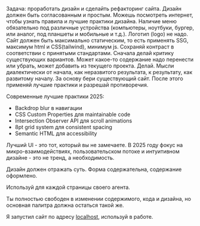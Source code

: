 Задача: проработать дизайн и сделайть рефакторинг сайта.
Дизайн должен быть согласованным и простым.
Можешь посмотреть интернет, чтобы узнать правила и лучшие практики дизайна.
Наличие меню обязательно под различные устройства (компьютеры, ноутбуки, бургер, или аналог, под планшеты и мобильные и т.д.).
Логотип (logo) не надо.
Сайт должен быть максимально статическим, то есть применять SSG, максимум html и CSS(tailwind), минимум js.
Сохраняй контраст в соответствии с принятыми стандартами.
Сначала делай критику существующих вариантов.
Может какое-то содержание надо перенести или убрать, может добавить из текущего проекта. Делай.
Мысли диалектически от начала, как неразвитого результата, к результату, как развитому началу.
За основу бери существующий сайт.
После этого применяй лучшие практики и разрешай противоречия.

Современные лучшие практики 2025:
- Backdrop blur в навигации
- CSS Custom Properties для maintainable code
- Intersection Observer API для scroll animations
- 8pt grid system для consistent spacing
- Semantic HTML для accessibility

Лучший UI - это тот, который вы не замечаете. В 2025 году фокус на микро-взаимодействиях, пользовательском потоке и интуитивном дизайне - это не тренд, а необходимость.

Дизайн должен отражать суть. Форма содержательна, содержание оформлено.

Используй для каждой страницы своего агента.

Ты полностью свободен в изменении содержимого, кода и дизайна, но основная палитра должна остаться такой же.

Я запустил сайт по адресу [localhost](http://localhost:3000), используй в работе.